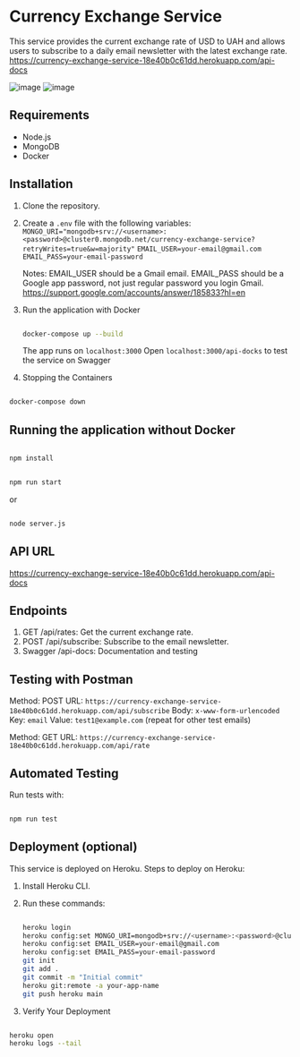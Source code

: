 # Currency Exchange Service

This service provides the current exchange rate of USD to UAH and allows users to subscribe to a daily email newsletter with the latest exchange rate.
<https://currency-exchange-service-18e40b0c61dd.herokuapp.com/api-docs>

![image](https://github.com/mariana-k/currency-exchange-service/assets/2496186/c3f2efb8-1de9-4237-9ba3-69f3365c4c8b)
![image](https://github.com/mariana-k/currency-exchange-service/assets/2496186/563b281e-ebb9-49cf-a261-b4c4198b6679)

## Requirements

- Node.js
- MongoDB
- Docker

## Installation

1. Clone the repository.
2. Create a `.env` file with the following variables:
`MONGO_URI="mongodb+srv://<username>:<password>@cluster0.mongodb.net/currency-exchange-service?retryWrites=true&w=majority"`
`EMAIL_USER=your-email@gmail.com`
`EMAIL_PASS=your-email-password`

    Notes:
    EMAIL_USER should be a Gmail email.
    EMAIL_PASS should be a Google app password, not just regular password you login Gmail.
    <https://support.google.com/accounts/answer/185833?hl=en>

3. Run the application with Docker

    ```bash

    docker-compose up --build

    ```

    The app runs on `localhost:3000`
    Open `localhost:3000/api-docks` to test the service on Swagger

4. Stopping the Containers

```bash

docker-compose down

```

## Running the application without Docker

```bash

npm install

```

```bash

npm run start 

```

or

```bash

node server.js

```

## API URL

<https://currency-exchange-service-18e40b0c61dd.herokuapp.com/api-docs>

## Endpoints

1. GET /api/rates: Get the current exchange rate.
2. POST /api/subscribe: Subscribe to the email newsletter.
3. Swagger /api-docs: Documentation and testing

## Testing with Postman

Method: POST
URL: `https://currency-exchange-service-18e40b0c61dd.herokuapp.com/api/subscribe`
Body: `x-www-form-urlencoded`
Key: `email`
Value: `test1@example.com` (repeat for other test emails)

Method: GET
URL: `https://currency-exchange-service-18e40b0c61dd.herokuapp.com/api/rate`

## Automated Testing

Run tests with:

```bash

npm run test

```

## Deployment (optional)

This service is deployed on Heroku.
Steps to deploy on Heroku:

1. Install Heroku CLI.
2. Run these commands:

    ```bash

    heroku login
    heroku config:set MONGO_URI=mongodb+srv://<username>:<password>@cluster0.mongodb.net/currency-exchange-service?retryWrites=true&w=majority
    heroku config:set EMAIL_USER=your-email@gmail.com
    heroku config:set EMAIL_PASS=your-email-password
    git init
    git add .
    git commit -m "Initial commit"
    heroku git:remote -a your-app-name
    git push heroku main

    ```

3. Verify Your Deployment

```bash

heroku open
heroku logs --tail

```
